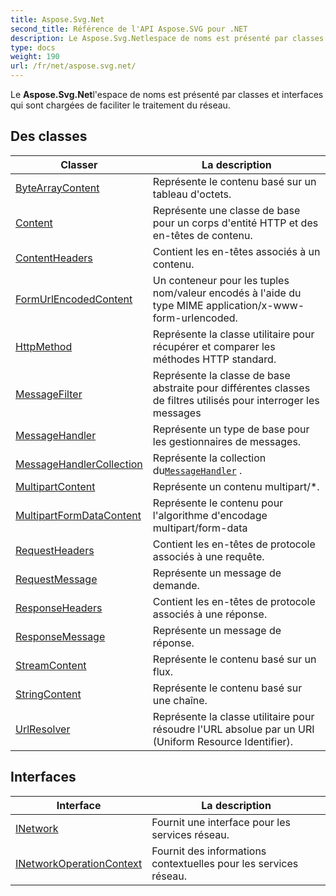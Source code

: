 ```yaml
---
title: Aspose.Svg.Net
second_title: Référence de l'API Aspose.SVG pour .NET
description: Le Aspose.Svg.Netlespace de noms est présenté par classes et interfaces qui sont chargées de faciliter le traitement du réseau.
type: docs
weight: 190
url: /fr/net/aspose.svg.net/
---
```

Le **Aspose.Svg.Net**l'espace de noms est présenté par classes et interfaces qui sont chargées de faciliter le traitement du réseau.

## Des classes

| Classer | La description |
| --- | --- |
| [ByteArrayContent](./bytearraycontent/) | Représente le contenu basé sur un tableau d'octets. |
| [Content](./content/) | Représente une classe de base pour un corps d'entité HTTP et des en-têtes de contenu. |
| [ContentHeaders](./contentheaders/) | Contient les en-têtes associés à un contenu. |
| [FormUrlEncodedContent](./formurlencodedcontent/) | Un conteneur pour les tuples nom/valeur encodés à l'aide du type MIME application/x-www-form-urlencoded. |
| [HttpMethod](./httpmethod/) | Représente la classe utilitaire pour récupérer et comparer les méthodes HTTP standard. |
| [MessageFilter](./messagefilter/) | Représente la classe de base abstraite pour différentes classes de filtres utilisés pour interroger les messages |
| [MessageHandler](./messagehandler/) | Représente un type de base pour les gestionnaires de messages. |
| [MessageHandlerCollection](./messagehandlercollection/) | Représente la collection du[`MessageHandler`](../aspose.svg.net/messagehandler/) . |
| [MultipartContent](./multipartcontent/) | Représente un contenu multipart/*. |
| [MultipartFormDataContent](./multipartformdatacontent/) | Représente le contenu pour l'algorithme d'encodage multipart/form-data |
| [RequestHeaders](./requestheaders/) | Contient les en-têtes de protocole associés à une requête. |
| [RequestMessage](./requestmessage/) | Représente un message de demande. |
| [ResponseHeaders](./responseheaders/) | Contient les en-têtes de protocole associés à une réponse. |
| [ResponseMessage](./responsemessage/) | Représente un message de réponse. |
| [StreamContent](./streamcontent/) | Représente le contenu basé sur un flux. |
| [StringContent](./stringcontent/) | Représente le contenu basé sur une chaîne. |
| [UrlResolver](./urlresolver/) | Représente la classe utilitaire pour résoudre l'URL absolue par un URI (Uniform Resource Identifier). |
## Interfaces

| Interface | La description |
| --- | --- |
| [INetwork](./inetwork/) | Fournit une interface pour les services réseau. |
| [INetworkOperationContext](./inetworkoperationcontext/) | Fournit des informations contextuelles pour les services réseau. |


